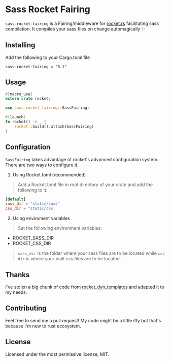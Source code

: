 # Sass Rocket Fairing

`sass-rocket-fairing` is a Fairing/middleware for [rocket.rs](https://rocket.rs) facilitating sass compilation. It compiles your sass files on change automagically ✨

## Installing

Add the following to your Cargo.toml file
```
sass-rocket-fairing = "0.1"
```

## Usage

```rs
#[macro_use]
extern crate rocket;

use sass_rocket_fairing::SassFairing;

#[launch]
fn rocket() -> _ {
    rocket::build().attach(SassFairing)
}
```

## Configuration

`SassFairing` takes advantage of rocket's advanced configuration system. There are two ways to configure it.

1. Using Rocket.toml (recommended)
> Add a Rocket.toml file in root directory of your crate and add the following to it:

```toml
[default]
sass_dir = "static/sass"
css_dir = "static/css
```

2. Using enviroment variables
> Set the following environment variables:
- ROCKET_SASS_DIR
- ROCKET_CSS_DIR

> `sass_dir` is the folder where your sass files are to be located while `css dir` is where your built css files are to be located.

## Thanks
I've stolen a big chunk of code from [rocket_dyn_templates](https://github.com/SergioBenitez/Rocket/tree/1a42009e9f729661868d339c77f5b6fc8757cebe/contrib/dyn_templates) and adapted it to my needs.

## Contributing
Feel free to send me a pull request! My code might be a little iffy but that's because I'm new to rust ecosystem.

## License
Licensed under the most permissive license, MIT.